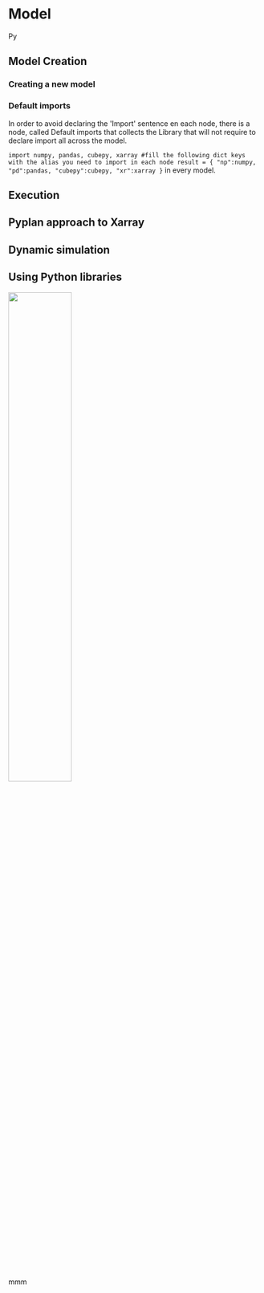 # Model
Py
## Model Creation
### Creating a new model
### Default imports
In order to avoid declaring the 'Import' sentence en each node, there is a node, called Default imports that collects the Library that will not require to declare import all across the model.

`import numpy, pandas, cubepy, xarray
#fill the following dict keys with the alias you need to import in each node
result = {
    "np":numpy,
    "pd":pandas,
    "cubepy":cubepy,
    "xr":xarray
}` in every model.


## Execution
## Pyplan approach to Xarray
## Dynamic simulation
## Using Python libraries


<img src="image.jpg" width="50%" height="50%" />
<i class="icon-file"></i>
<i class="fa fa-folder-open"></i>

mmm
<!--stackedit_data:
eyJoaXN0b3J5IjpbMTE5Mzc3MTAyMCwtNDE3MDk2MzcsLTE4Mz
YwNTM1MTksNTExODk1NTgwLDYzMDI0MTg0NCwtMTQwNjg4NTQy
MiwtNDA5MjYzNjIxLC0xNDQ2MzcxODk3XX0=
-->